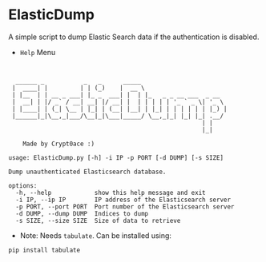 # ElasticDump
A simple script to dump Elastic Search data if the authentication is disabled.

- `Help` Menu
```


  ______ _           _   _      _____
 |  ____| |         | | (_)    |  __ \
 | |__  | | __ _ ___| |_ _  ___| |  | |_   _ _ __ ___  _ __
 |  __| | |/ _` / __| __| |/ __| |  | | | | | '_ ` _ \| '_ \
 | |____| | (_| \__ | |_| | (__| |__| | |_| | | | | | | |_) |
 |______|_|\__,_|___/\__|_|\___|_____/ \__,_|_| |_| |_| .__/
                                                      | |
                                                      |_|

    Made by Crypt0ace :)

usage: ElasticDump.py [-h] -i IP -p PORT [-d DUMP] [-s SIZE]

Dump unauthenticated Elasticsearch database.

options:
  -h, --help            show this help message and exit
  -i IP, --ip IP        IP address of the Elasticsearch server
  -p PORT, --port PORT  Port number of the Elasticsearch server
  -d DUMP, --dump DUMP  Indices to dump
  -s SIZE, --size SIZE  Size of data to retrieve
```

- Note:
Needs `tabulate`. Can be installed using:
```bash
pip install tabulate
```
